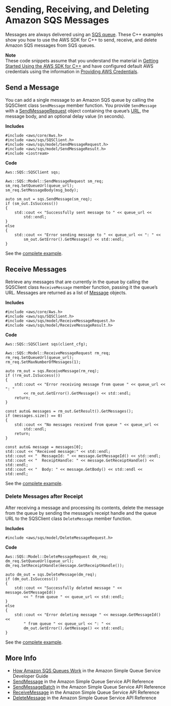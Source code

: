 # Sending, Receiving, and Deleting Amazon SQS Messages<a name="examples-sqs-messages"></a>

Messages are always delivered using an [SQS queue](examples-sqs-message-queues.md)\. These C\+\+ examples show you how to use the AWS SDK for C\+\+ to send, receive, and delete Amazon SQS messages from SQS queues\.

**Note**  
These code snippets assume that you understand the material in [Getting Started Using the AWS SDK for C\+\+](getting-started.md) and have configured default AWS credentials using the information in [Providing AWS Credentials](credentials.md)\.

## Send a Message<a name="sqs-message-send"></a>

You can add a single message to an Amazon SQS queue by calling the SQSClient class `SendMessage` member function\. You provide `SendMessage` with a [SendMessageRequest](https://sdk.amazonaws.com/cpp/api/LATEST/class_aws_1_1_s_q_s_1_1_model_1_1_send_message_request.html) object containing the queue’s [URL](examples-sqs-message-queues.md#sqs-get-queue-url), the message body, and an optional delay value \(in seconds\)\.

 **Includes** 

```
#include <aws/core/Aws.h>
#include <aws/sqs/SQSClient.h>
#include <aws/sqs/model/SendMessageRequest.h>
#include <aws/sqs/model/SendMessageResult.h>
#include <iostream>
```

 **Code** 

```
Aws::SQS::SQSClient sqs;

Aws::SQS::Model::SendMessageRequest sm_req;
sm_req.SetQueueUrl(queue_url);
sm_req.SetMessageBody(msg_body);

auto sm_out = sqs.SendMessage(sm_req);
if (sm_out.IsSuccess())
{
    std::cout << "Successfully sent message to " << queue_url <<
        std::endl;
}
else
{
    std::cout << "Error sending message to " << queue_url << ": " <<
        sm_out.GetError().GetMessage() << std::endl;
}
```

See the [complete example](https://github.com/awsdocs/aws-doc-sdk-examples/tree/master/cpp/example_code/sqs/send_message.cpp)\.

## Receive Messages<a name="sqs-messages-receive"></a>

Retrieve any messages that are currently in the queue by calling the SQSClient class `ReceiveMessage` member function, passing it the queue’s URL\. Messages are returned as a list of [Message](https://sdk.amazonaws.com/cpp/api/LATEST/class_aws_1_1_s_q_s_1_1_model_1_1_message.html) objects\.

 **Includes** 

```
#include <aws/core/Aws.h>
#include <aws/sqs/SQSClient.h>
#include <aws/sqs/model/ReceiveMessageRequest.h>
#include <aws/sqs/model/ReceiveMessageResult.h>
```

 **Code** 

```
Aws::SQS::SQSClient sqs(client_cfg);

Aws::SQS::Model::ReceiveMessageRequest rm_req;
rm_req.SetQueueUrl(queue_url);
rm_req.SetMaxNumberOfMessages(1);

auto rm_out = sqs.ReceiveMessage(rm_req);
if (!rm_out.IsSuccess())
{
    std::cout << "Error receiving message from queue " << queue_url << ": "
        << rm_out.GetError().GetMessage() << std::endl;
    return;
}

const auto& messages = rm_out.GetResult().GetMessages();
if (messages.size() == 0)
{
    std::cout << "No messages received from queue " << queue_url <<
        std::endl;
    return;
}

const auto& message = messages[0];
std::cout << "Received message:" << std::endl;
std::cout << "  MessageId: " << message.GetMessageId() << std::endl;
std::cout << "  ReceiptHandle: " << message.GetReceiptHandle() << std::endl;
std::cout << "  Body: " << message.GetBody() << std::endl << std::endl;
```

See the [complete example](https://github.com/awsdocs/aws-doc-sdk-examples/tree/master/cpp/example_code/sqs/receive_message.cpp)\.

### Delete Messages after Receipt<a name="sqs-messages-delete"></a>

After receiving a message and processing its contents, delete the message from the queue by sending the message’s receipt handle and the queue URL to the SQSClient class `DeleteMessage` member function\.

 **Includes** 

```
#include <aws/sqs/model/DeleteMessageRequest.h>
```

 **Code** 

```
Aws::SQS::Model::DeleteMessageRequest dm_req;
dm_req.SetQueueUrl(queue_url);
dm_req.SetReceiptHandle(message.GetReceiptHandle());

auto dm_out = sqs.DeleteMessage(dm_req);
if (dm_out.IsSuccess())
{
    std::cout << "Successfully deleted message " << message.GetMessageId()
        << " from queue " << queue_url << std::endl;
}
else
{
    std::cout << "Error deleting message " << message.GetMessageId() <<
        " from queue " << queue_url << ": " <<
        dm_out.GetError().GetMessage() << std::endl;
}
```

See the [complete example](https://github.com/awsdocs/aws-doc-sdk-examples/tree/master/cpp/example_code/sqs/receive_message.cpp)\.

## More Info<a name="more-info"></a>
+  [How Amazon SQS Queues Work](https://docs.aws.amazon.com/AWSSimpleQueueService/latest/SQSDeveloperGuide/sqs-how-it-works.html) in the Amazon Simple Queue Service Developer Guide
+  [SendMessage](https://docs.aws.amazon.com/AWSSimpleQueueService/latest/APIReference/API_SendMessage.html) in the Amazon Simple Queue Service API Reference
+  [SendMessageBatch](https://docs.aws.amazon.com/AWSSimpleQueueService/latest/APIReference/API_SendMessageBatch.html) in the Amazon Simple Queue Service API Reference
+  [ReceiveMessage](https://docs.aws.amazon.com/AWSSimpleQueueService/latest/APIReference/API_ReceiveMessage.html) in the Amazon Simple Queue Service API Reference
+  [DeleteMessage](https://docs.aws.amazon.com/AWSSimpleQueueService/latest/APIReference/API_DeleteMessage.html) in the Amazon Simple Queue Service API Reference